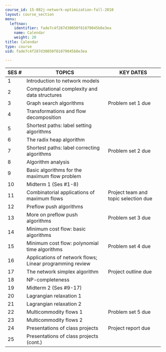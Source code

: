 ```yaml
---
course_id: 15-082j-network-optimization-fall-2010
layout: course_section
menu:
  leftnav:
    identifier: fade7c4f287d30050f81079045b8e3ea
    name: Calendar
    weight: 20
title: Calendar
type: course
uid: fade7c4f287d30050f81079045b8e3ea

---
```


| SES # | TOPICS | KEY DATES |
| --- | --- | --- |
| 1 | Introduction to network models | &nbsp; |
| 2 | Computational complexity and data structures | &nbsp; |
| 3 | Graph search algorithms | Problem set 1 due |
| 4 | Transformations and flow decomposition | &nbsp; |
| 5 | Shortest paths: label setting algorithms | &nbsp; |
| 6 | The radix heap algorithm | &nbsp; |
| 7 | Shortest paths: label correcting algorithms | Problem set 2 due |
| 8 | Algorithm analysis | &nbsp; |
| 9 | Basic algorithms for the maximum flow problem | &nbsp; |
| 10 | Midterm 1 (Ses #1-8) | &nbsp; |
| 11 | Combinatorial applications of maximum flows | Project team and topic selection due |
| 12 | Preflow push algorithms | &nbsp; |
| 13 | More on preflow push algorithms | Problem set 3 due |
| 14 | Minimum cost flow: basic algorithms | &nbsp; |
| 15 | Minimum cost flow: polynomial time algorithms | Problem set 4 due |
| 16 | Applications of network flows; Linear programming review | &nbsp; |
| 17 | The network simplex algorithm | Project outline due |
| 18 | NP-completeness | &nbsp; |
| 19 | Midterm 2 (Ses #9-17) | &nbsp; |
| 20 | Lagrangian relaxation 1 | &nbsp; |
| 21 | Lagrangian relaxation 2 | &nbsp; |
| 22 | Multicommodity flows 1 | Problem set 5 due |
| 23 | Multicommodity flows 2 | &nbsp; |
| 24 | Presentations of class projects | Project report due |
| 25 | Presentations of class projects (cont.) |